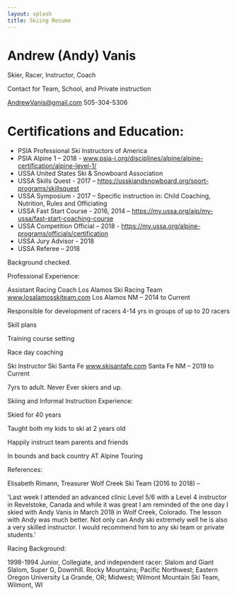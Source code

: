 ```yaml
---
layout: splash
title: Skiing Resume
---
```


# Andrew (Andy) Vanis

Skier, Racer, Instructor, Coach

Contact for Team, School, and Private instruction

AndrewVanis@gmail.com
505-304-5306

# Certifications and Education:

* PSIA Professional Ski Instructors of America
* PSIA Alpine 1 – 2018 -
  www.psia-i.org/disciplines/alpine/alpine-certification/alpine-level-1/
* USSA United States Ski & Snowboard Association
* USSA Skills Quest - 2017 – https://usskiandsnowboard.org/sport-programs/skillsquest
* USSA Symposium - 2017 – Specific instruction in: Child Coaching,
  Nutrition, Rules and Officiating
* USSA Fast Start Course - 2016, 2014 –
  https://my.ussa.org/aip/my-ussa/fast-start-coaching-course
* USSA Competition Official – 2018 -
  https://my.ussa.org/alpine-programs/officials/certification
* USSA Jury Advisor - 2018
* USSA Referee – 2018

Background checked.

 

Professional Experience:
 

Assistant Racing Coach Los Alamos Ski Racing Team www.losalamosskiteam.com  Los Alamos NM – 2014 to Current

Responsible for development of racers 4-14 yrs in groups of up to 20 racers

Skill plans

Training course setting

Race day coaching

 

Ski Instructor Ski Santa Fe www.skisantafe.com Santa Fe NM – 2019 to Current

7yrs to adult.  Never Ever skiers and up.

 
Skiing and Informal Instruction Experience:
 

Skied for 40 years

Taught both my kids to ski at 2 years old

Happily instruct team parents and friends

In bounds and back country AT Alpine Touring

 

References:
 

Elisabeth Rimann, Treasurer Wolf Creek Ski Team (2016 to 2018) –

 

'Last week I attended an advanced clinic Level 5/6 with a Level 4 instructor in Revelstoke, Canada and while it was great I am reminded of the one day I skied with Andy Vanis in March 2018 in Wolf Creek, Colorado. The lesson with Andy was much better. Not only can Andy ski extremely well he is also a very skilled instructor. I would recommend him to any ski team or private students.'

Racing Background:
 

1998-1994 Junior, Collegiate, and independent racer: Slalom and Giant Slalom, Super G, Downhill.  Rocky Mountains; Pacific Northwest; Eastern Oregon University La Grande, OR; Midwest; Wilmont Mountain Ski Team, Wilmont, WI

